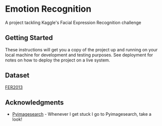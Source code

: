 # Emotion Recognition

A project tackling Kaggle's Facial Expression Recognition challenge

## Getting Started

These instructions will get you a copy of the project up and running on your local machine for development and testing purposes. See deployment for notes on how to deploy the project on a live system.

## Dataset

[FER2013](https://www.kaggle.com/c/challenges-in-representation-learning-facial-expression-recognition-challenge/data)

## Acknowledgments

* [Pyimagesearch](https://www.pyimagesearch.com/) - Whenever I get stuck I go to Pyimagesearch, take a look!

